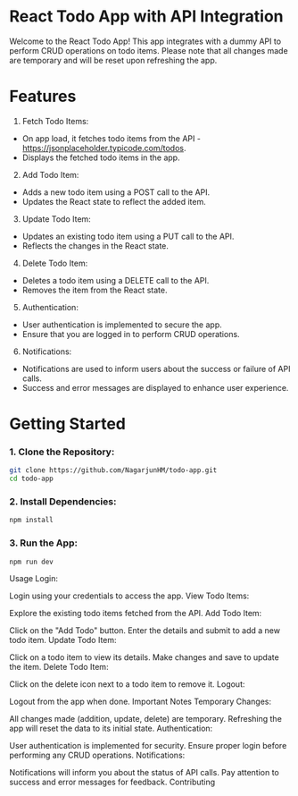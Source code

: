 # React Todo App with API Integration

Welcome to the React Todo App! This app integrates with a dummy API to perform CRUD operations on todo items. Please note that all changes made are temporary and will be reset upon refreshing the app.

# Features

1. Fetch Todo Items:

- On app load, it fetches todo items from the API - https://jsonplaceholder.typicode.com/todos.
- Displays the fetched todo items in the app.

2. Add Todo Item:

- Adds a new todo item using a POST call to the API.
- Updates the React state to reflect the added item.

3. Update Todo Item:

- Updates an existing todo item using a PUT call to the API.
- Reflects the changes in the React state.

4. Delete Todo Item:

- Deletes a todo item using a DELETE call to the API.
- Removes the item from the React state.

5. Authentication:

- User authentication is implemented to secure the app.
- Ensure that you are logged in to perform CRUD operations.

6. Notifications:

- Notifications are used to inform users about the success or failure of API calls.
- Success and error messages are displayed to enhance user experience.

# Getting Started
### 1. Clone the Repository:
```bash
git clone https://github.com/NagarjunHM/todo-app.git
cd todo-app
```

### 2. Install Dependencies:
```bash
npm install
```
### 3. Run the App:
```bash
npm run dev
```

Usage
Login:

Login using your credentials to access the app.
View Todo Items:

Explore the existing todo items fetched from the API.
Add Todo Item:

Click on the "Add Todo" button.
Enter the details and submit to add a new todo item.
Update Todo Item:

Click on a todo item to view its details.
Make changes and save to update the item.
Delete Todo Item:

Click on the delete icon next to a todo item to remove it.
Logout:

Logout from the app when done.
Important Notes
Temporary Changes:

All changes made (addition, update, delete) are temporary.
Refreshing the app will reset the data to its initial state.
Authentication:

User authentication is implemented for security.
Ensure proper login before performing any CRUD operations.
Notifications:

Notifications will inform you about the status of API calls.
Pay attention to success and error messages for feedback.
Contributing